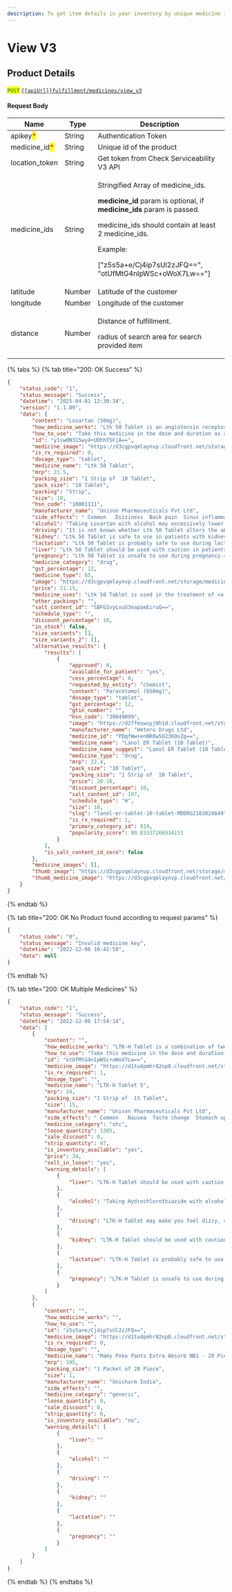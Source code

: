 ```yaml
---
description: To get item details in your inventory by unique medicine Id.
---
```


# View V3

## Product Details

<mark style="color:green;">`POST`</mark> [`{{apiUrl}}fulfillment/medicines/view_v3`](https://dev-api.evitalrx.in/v1/fulfillment/medicines/view_v3)

#### Request Body

| Name                                           | Type   | Description                                                                                                                                                                                                                                                                                                     |
| ---------------------------------------------- | ------ | --------------------------------------------------------------------------------------------------------------------------------------------------------------------------------------------------------------------------------------------------------------------------------------------------------------- |
| apikey<mark style="color:red;">\*</mark>       | String | Authentication Token                                                                                                                                                                                                                                                                                            |
| medicine\_id<mark style="color:red;">\*</mark> | String | Unique id of the product                                                                                                                                                                                                                                                                                        |
| location\_token                                | String | Get token from Check Serviceability V3 API                                                                                                                                                                                                                                                                      |
| medicine\_ids                                  | String | <p>Stringified Array of medicine_ids.</p><p></p><p><strong>medicine_id</strong> param is optional, if <strong>medicine_ids</strong> param is passed.</p><p></p><p>medicine_ids should contain at least 2 medicine_ids.</p><p></p><p>Example:</p><p>["z5s5a+e/Cj4ip7sUl2zJFQ==", "otUfMtG4nIpWSc+oWoX7Lw=="]</p> |
| latitude                                       | Number | Latitude of the customer                                                                                                                                                                                                                                                                                        |
| longitude                                      | Number | Longitude of the customer                                                                                                                                                                                                                                                                                       |
| distance                                       | Number | <p>Distance of fulfillment.</p><p></p><p>radius of search area for search provided item</p>                                                                                                                                                                                                                     |

{% tabs %}
{% tab title="200: OK Success" %}
```json
{
    "status_code": "1",
    "status_message": "Success",
    "datetime": "2025-04-01 12:30:34",
    "version": "1.1.89",
    "data": {
        "content": "Losartan (50mg)",
        "how_medicine_works": "Ltk 50 Tablet is an angiotensin receptor blocker (ARB). It relaxes blood vessel by blocking the action of a chemical that usually makes blood vessels tighter. This lowers the blood pressure, allowing the blood to flow more smoothly to different organs and the heart to pump more efficiently.",
        "how_to_use": "Take this medicine in the dose and duration as advised by your doctor. Swallow it as a whole. Do not chew, crush or break it. Ltk 50 Tablet may be taken with or without food, but it is better to take it at a fixed time.",
        "id": "y1sw0N315wy4+UDhhT5FjA==",
        "medicine_image": "https://d3cgpvqmlaynvp.cloudfront.net/storage/medicines/6142edda9e799.jpeg",
        "is_rx_required": 0,
        "dosage_type": "tablet",
        "medicine_name": "Ltk 50 Tablet",
        "mrp": 23.5,
        "packing_size": "1 Strip of  10 Tablet",
        "pack_size": "10 Tablet",
        "packing": "Strip",
        "size": 10,
        "hsn_code": "10001111",
        "manufacturer_name": "Unison Pharmaceuticals Pvt Ltd",
        "side_effects": " Common   Dizziness  Back pain  Sinus inflammation  Increased potassium level in blood  ",
        "alcohol": "Taking Losartan with alcohol may excessively lower the blood pressure.",
        "driving": "It is not known whether Ltk 50 Tablet alters the ability to drive. Do not drive if you experience any symptoms that affect your ability to concentrate and react.",
        "kidney": "Ltk 50 Tablet is safe to use in patients with kidney disease. No dose adjustment of Ltk 50 Tablet is recommended.<br>However, talk to your doctor if you have any underlying kidney disease. Regular monitoring of blood pressure is recommended for better dose adjustment.",
        "lactation": "Ltk 50 Tablet is probably safe to use during lactation.  Limited human data suggests that the drug does not represent a significant risk to the baby.",
        "liver": "Ltk 50 Tablet should be used with caution in patients with liver disease. Dose adjustment of Ltk 50 Tablet may be needed. Please consult your doctor.<br>Use of Ltk 50 Tablet is not recommended in patients with severe liver disease.",
        "pregnancy": "Ltk 50 Tablet is unsafe to use during pregnancy.<br>There is positive evidence of human fetal risk, but the benefits from use in pregnant women may be acceptable despite the risk, for example in life-threatening situations. Please consult your doctor.",
        "medicine_category": "drug",
        "gst_percentage": 12,
        "medicine_type": 65,
        "image": "https://d3cgpvqmlaynvp.cloudfront.net/storage/medicines/6142edda9e799.jpeg",
        "price": 21.15,
        "medicine_uses": "Ltk 50 Tablet is used in the treatment of <a href='/diseases/high-blood-pressure-68'>high blood pressure</a>.",
        "other_packings": "",
        "salt_content_id": "SBFG1vyLxuS3eapamEiruQ==",
        "schedule_type": "",
        "discount_percentage": 10,
        "in_stock": false,
        "size_variants": [],
        "size_variants_2": [],
        "alternative_results": {
            "results": [
                {
                    "approved": 0,
                    "available_for_patient": "yes",
                    "cess_percentage": 0,
                    "requested_by_entity": "chemist",
                    "content": "Paracetamol (650mg)",
                    "dosage_type": "tablet",
                    "gst_percentage": 12,
                    "gtin_number": "",
                    "hsn_code": "30049099",
                    "image": "https://d2ffmswuyj0h1d.cloudfront.net/storage/medicines/thumb/60ae1dc73132f.jpg",
                    "manufacturer_name": "Hetero Drugs Ltd",
                    "medicine_id": "PDqfWw+enNR0w5U23KOsZg==",
                    "medicine_name": "Lanol ER Tablet (10 Tablet)",
                    "medicine_name_suggest": "Lanol ER Tablet (10 Tablet)",
                    "medicine_type": "drug",
                    "mrp": 22.4,
                    "pack_size": "10 Tablet",
                    "packing_size": "1 Strip of  10 Tablet",
                    "price": 20.16,
                    "discount_percentage": 10,
                    "salt_content_id": 197,
                    "schedule_type": "H",
                    "size": 10,
                    "slug": "lanol-er-tablet-10-tablet-MDDRG2183024649",
                    "is_rx_required": 1,
                    "primary_category_id": 819,
                    "popularity_score": 99.83337266934151
                }
            ],
            "is_salt_content_id_zero": false
        },
        "medicine_images": [],
        "thumb_image": "https://d3cgpvqmlaynvp.cloudfront.net/storage/medicines/thumb/6142edda9e799.jpeg",
        "thumb_medicine_image": "https://d3cgpvqmlaynvp.cloudfront.net/storage/medicines/thumb/6142edda9e799.jpeg"
    }
}
```
{% endtab %}

{% tab title="200: OK No Product found according to request params" %}
```json
{
    "status_code": "0",
    "status_message": "Invalid medicine key",
    "datetime": "2022-12-06 16:42:59",
    "data": null
}
```
{% endtab %}

{% tab title="200: OK Multiple Medicines" %}
```json
{
    "status_code": "1",
    "status_message": "Success",
    "datetime": "2022-12-06 17:54:14",
    "data": [
        {
            "content": "",
            "how_medicine_works": "LTK-H Tablet is a combination of two medicines: Losartan and Hydrochlorothiazide, which lowers the blood pressure effectively. Losartan is an angiotensin receptor blocker (ARB). It works by blocking the hormone angiotensin thereby relaxing blood vessels. This allows the blood to flow more smoothly and the heart to pump more efficiently. Hydrochlorothiazide is a diuretic that removes extra water and certain electrolytes from the body. Over time it also relaxes blood vessels and improves blood flow.",
            "how_to_use": "Take this medicine in the dose and duration as advised by your doctor. Swallow it as a whole. Do not chew, crush or break it. LTK-H Tablet may be taken with or without food, but it is better to take it at a fixed time.",
            "id": "otUfMtG4nIpWSc+oWoX7Lw==",
            "medicine_image": "https://d1tu4pmhr82np8.cloudfront.net/storage/medicines/611c99c173648.jpg",
            "is_rx_required": 1,
            "dosage_type": "",
            "medicine_name": "LTK-H Tablet 5",
            "mrp": 24,
            "packing_size": "1 Strip of  15 Tablet",
            "size": 15,
            "manufacturer_name": "Unison Pharmaceuticals Pvt Ltd",
            "side_effects": " Common   Nausea  Taste change  Stomach upset  Diarrhea  Headache  Dizziness  Weakness  Decreased blood pressure  Increased blood uric acid  Increased blood lipid level  Glucose intolerance  Electrolyte imbalance  ",
            "medicine_category": "otc",
            "loose_quantity": 1305,
            "sale_discount": 0,
            "strip_quantity": 87,
            "is_inventory_available": "yes",
            "price": 24,
            "sell_in_loose": "yes",
            "warning_details": [
                {
                    "liver": "LTK-H Tablet should be used with caution in patients with liver disease. Dose adjustment of LTK-H Tablet may be needed. Please consult your doctor."
                },
                {
                    "alcohol": "Taking Hydrochlorothiazide with alcohol may have additive effects in lowering blood pressure. You may experience headache, dizziness, lightheadedness, fainting, and/or changes in pulse or heart rate."
                },
                {
                    "driving": "LTK-H Tablet may make you feel dizzy, sleepy, tired, or decrease alertness. If this happens, do not drive."
                },
                {
                    "kidney": "LTK-H Tablet should be used with caution in patients with severe kidney disease. Dose adjustment of LTK-H Tablet may be needed. Please consult your doctor.<br>Use of LTK-H Tablet is not recommended in patients with severe kidney disease."
                },
                {
                    "lactation": "LTK-H Tablet is probably safe to use during lactation.  Limited human data suggests that the drug does not represent a significant risk to the baby."
                },
                {
                    "pregnancy": "LTK-H Tablet is unsafe to use during pregnancy.<br>There is positive evidence of human fetal risk, but the benefits from use in pregnant women may be acceptable despite the risk, for example in life-threatening situations. Please consult your doctor."
                }
            ]
        },
        {
            "content": "",
            "how_medicine_works": "",
            "how_to_use": "",
            "id": "z5s5a+e/Cj4ip7sUl2zJFQ==",
            "medicine_image": "https://d1tu4pmhr82np8.cloudfront.net/storage/medicines/default.jpg",
            "is_rx_required": 0,
            "dosage_type": "",
            "medicine_name": "Mamy Poko Pants Extra Absorb NB1 - 20 Piece",
            "mrp": 195,
            "packing_size": "1 Packet of 20 Piece",
            "size": 1,
            "manufacturer_name": "Unicharm India",
            "side_effects": "",
            "medicine_category": "generic",
            "loose_quantity": 0,
            "sale_discount": 0,
            "strip_quantity": 0,
            "is_inventory_available": "no",
            "warning_details": [
                {
                    "liver": ""
                },
                {
                    "alcohol": ""
                },
                {
                    "driving": ""
                },
                {
                    "kidney": ""
                },
                {
                    "lactation": ""
                },
                {
                    "pregnancy": ""
                }
            ]
        }
    ]
}
```
{% endtab %}
{% endtabs %}
